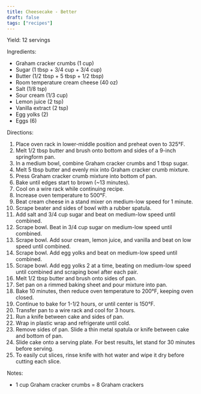 ```yaml
---
title: Cheesecake - Better
draft: false
tags: ["recipes"]
---
```


Yield: 12 servings

Ingredients:
- Graham cracker crumbs (1 cup)
- Sugar (1 tbsp + 3/4 cup + 3/4 cup)
- Butter (1/2 tbsp + 5 tbsp + 1/2 tbsp)
- Room temperature cream cheese (40 oz)
- Salt (1/8 tsp)
- Sour cream (1/3 cup)
- Lemon juice (2 tsp)
- Vanilla extract (2 tsp)
- Egg yolks (2)
- Eggs (6)

Directions:
1) Place oven rack in lower-middle position and preheat oven to 325°F.
2) Melt 1/2 tbsp butter and brush onto bottom and sides of a 9-inch springform pan.
3) In a medium bowl, combine Graham cracker crumbs and 1 tbsp sugar.
4) Melt 5 tbsp butter and evenly mix into Graham cracker crumb mixture.
5) Press Graham cracker crumb mixture into bottom of pan.
6) Bake until edges start to brown (~13 minutes).
7) Cool on a wire rack while continuing recipe.
8) Increase oven temperature to 500°F.
9) Beat cream cheese in a stand mixer on medium-low speed for 1 minute.
10) Scrape beater and sides of bowl with a rubber spatula.
11) Add salt and 3/4 cup sugar and beat on medium-low speed until combined.
12) Scrape bowl. Beat in 3/4 cup sugar on medium-low speed until combined.
13) Scrape bowl. Add sour cream, lemon juice, and vanilla and beat on low speed until combined.
14) Scrape bowl. Add egg yolks and beat on medium-low speed until combined.
15) Scrape bowl. Add egg yolks 2 at a time, beating on medium-low speed until combined and scraping bowl after each pair.
16) Melt 1/2 tbsp butter and brush onto sides of pan.
17) Set pan on a rimmed baking sheet and pour mixture into pan.
18) Bake 10 minutes, then reduce oven temperature to 200°F, keeping oven closed.
19) Continue to bake for 1-1/2 hours, or until center is 150°F.
20) Transfer pan to a wire rack and cool for 3 hours.
21) Run a knife between cake and sides of pan.
22) Wrap in plastic wrap and refrigerate until cold.
23) Remove sides of pan. Slide a thin metal spatula or knife between cake and bottom of pan.
24) Slide cake onto a serving plate. For best results, let stand for 30 minutes before serving.
25) To easily cut slices, rinse knife with hot water and wipe it dry before cutting each slice.

Notes:
- 1 cup Graham cracker crumbs = 8 Graham crackers
